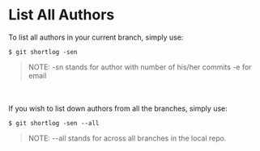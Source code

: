 # List All Authors
To list all authors in your current branch, simply use:
```
$ git shortlog -sen
```

> NOTE:
> -sn stands for author with number of his/her commits
> -e for email

<br><br>
If you wish to list down authors from all the branches, simply use:
```
$ git shortlog -sen --all
```

> NOTE:
> --all stands for across all branches in the local repo.
